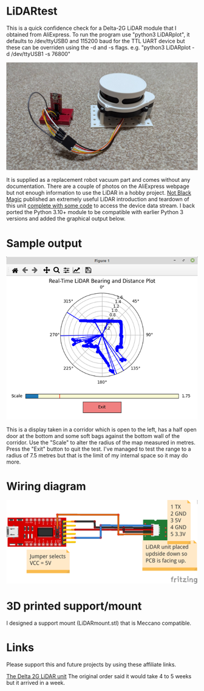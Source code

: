 # LiDARtest
This is a quick confidence check for a Delta-2G LiDAR module that I obtained from AliExpress. To run the program use "python3 LiDARplot", it defaults to /dev/ttyUSB0 and 115200 baud for the TTL UART device but these can be overriden using the -d and -s flags. e.g. "python3 LiDARplot -d /dev/ttyUSB1 -s 76800"

![LiDAR picture](images/LiDARunit.jpg)

It is supplied as a replacement robot vacuum part and comes without any documentation. There are a couple of photos on the AliExpress webpage but not enough information to use the LiDAR in a hobby project. [Not Black Magic](https://notblackmagic.com/bitsnpieces/lidar-modules/) published an extremely useful LiDAR introduction and teardown of this unit [complete with some code](https://github.com/NotBlackMagic/Delta-2G-LiDAR-Driver) to access the device data stream. I back ported the Python 3.10+ module to be compatible with earlier Python 3 versions and added the graphical output below.

# Sample output

![LiDAR range map](images/LiDARrange.png)

This is a display taken in a corridor which is open to the left, has a half open door at the bottom and some soft bags against the bottom wall of the corridor. Use the "Scale" to alter the radius of the map measured in metres. Press the "Exit" button to quit the test. I've managed to test the range to a radius of 7.5 metres but that is the limit of my internal space so it may do more.

# Wiring diagram

![LiDAR wiring](images/LiDARfritz.png)

# 3D printed support/mount

I designed a support mount (LiDARmount.stl) that is Meccano compatible.

# Links

Please support this and future projects by using these affiliate links.

[The Delta 2G LiDAR unit](https://www.aliexpress.com/item/1005004139703179.html?spm=a2g0o.detail.0.0.42e3k4F6k4F6Yr&mp=1/LiDARrange.png)
The original order said it would take 4 to 5 weeks but it arrived in a week.
